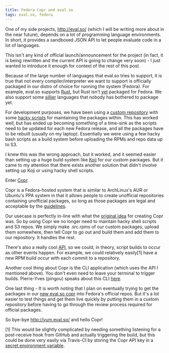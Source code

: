 ```yaml
---
title: Fedora Copr and eval.so
tags: eval.so, fedora
---
```


One of my side projects, http://eval.so/ (which I will be writing more about in
the near future), depends on a lot of programming language environments. In
short, it provides a sandboxed JSON API to let people evaluate code in a lot of
languages.

This isn't any kind of official launch/announcement for the project (in fact,
it is being rewritten and the current API is going to change very soon) - I
just wanted to introduce it enough for context of the rest of this post.

Because of the large number of languages that eval.so tries to support, it is
true that not every compiler/interpreter we want to support is officially
packaged in our distro of choice for running the system (Fedora). For example,
eval.so supports [Rust](http://rust-lang.org/), but Rust isn't
[yet](https://bugzilla.redhat.com/show_bug.cgi?id=915043) packaged for Fedora.
We also support some [sillier](https://github.com/justinmeza/lci) languages
that nobody has bothered to package yet.

For development purposes, we have been using a
[custom repository](https://github.com/eval-so/yumrepo) with some
[hacky scripts](https://github.com/eval-so/yumrepo/blob/master/specs/build.sh)
for maintaining the packages within. This has worked well, but has ended up
becoming something of a time-sink as the scripts need to be updated for each
new Fedora release, and all the packages have to be rebuilt (usually on my
laptop). Essentially we were using a few hacky bash scripts as a build system
before uploading the RPMs and repo data up to S3.

I knew this was the wrong approach, but it worked, and it seemed easier than
setting up a huge build system like [Koji](http://koji.fedoraproject.org) for
our custom packages. But it came to my attention that there exists another
solution that didn't involve setting up Koji or using hacky shell scripts.

Enter [Copr](http://copr.fedoraproject.org/).

Copr is a Fedora-hosted system that is similar to ArchLinux's AUR or Ubuntu's
PPA system in that it allows people to create unofficial repositories
containing unofficial packages, so long as those packages are legal and
acceptable by the
[guidelines](https://fedorahosted.org/copr/wiki/UserDocs#WhatIcanbuildinCopr).

Our usecase is perfectly in-line with what the
[original idea](https://fedoraproject.org/wiki/Category:Copr?rd=Category:Kopers#Usage_Cases)
for creating Copr was. So by using Copr we no longer need to maintain hacky
shell scripts and S3 repos. We simply make .src.rpms of our custom packages,
upload them somewhere, then tell Copr to go out and build them and add them to
our repository. It handles the rest.

There's also a really cool [API](http://copr.fedoraproject.org/api/), so we
could, in theory, script builds to occur as other events happen. For example,
we could relatively easily[1] have a new RPM build occur with each commit to
a repository.

Another cool thing about Copr is the CLI application (which uses the API I
mentioned above). You don't even need to leave your terminal to trigger builds.
Pierre-Yves (pingou) speaks about this CLI
[here](http://blog.pingoured.fr/index.php?post/2013/03/04/Fedora-Infra%3A-Did-you-know-copr-cli).

One last thing - It is worth noting that I plan on eventually trying to get
the packages in our
[new eval.so copr](http://copr.fedoraproject.org/coprs/codeblock/evalso/) into
Fedora's official repos. But it's a lot easier to test things and get them live
quickly by putting them in a custom repository before having to go through the
review process required for official packages.

So bye-bye http://yum.eval.so/ and hello Copr!

[1] This would be slightly complicated by needing something listening for a
post-receive hook from GitHub and actually triggering the build, but this
could be done very easily via Travis-CI by storing the Copr API key in a
[secret environment variable](http://about.travis-ci.org/docs/user/encryption-keys/).
